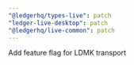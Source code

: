 ```yaml
---
"@ledgerhq/types-live": patch
"ledger-live-desktop": patch
"@ledgerhq/live-common": patch
---
```


Add feature flag for LDMK transport
